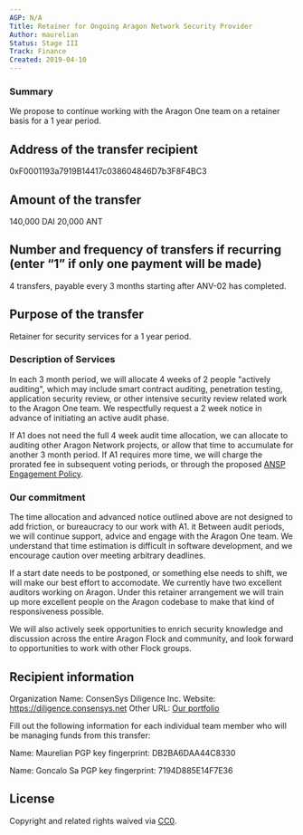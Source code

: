 ```yaml
---
AGP: N/A
Title: Retainer for Ongoing Aragon Network Security Provider
Author: maurelian
Status: Stage III
Track: Finance
Created: 2019-04-10
---
```


### Summary

We propose to continue working with the Aragon One team on a retainer basis for a 1 year period. 

## Address of the transfer recipient

0xF0001193a7919B14417c038604846D7b3F8F4BC3

## Amount of the transfer

140,000 DAI
20,000 ANT


## Number and frequency of transfers if recurring (enter “1” if only one payment will be made)

4 transfers, payable every 3 months starting after ANV-02 has completed.

## Purpose of the transfer

Retainer for security services for a 1 year period.

### Description of Services

In each 3 month period, we will allocate 4 weeks of 2 people "actively auditing", which may include smart contract auditing, penetration testing, application security review, or other intensive security review related work to the Aragon One team. We respectfully request a 2 week notice in advance of initiating an active audit phase.

If A1 does not need the full 4 week audit time allocation, we can allocate to auditing other Aragon Network projects, or allow that time to accumulate for another 3 month period. If A1 requires more time, we will charge the prorated fee in subsequent voting periods, or through the proposed [ANSP Engagement Policy](https://forum.aragon.org/t/draft-agp-for-anv-02-ansp-engagement-policy/750).


### Our commitment

The time allocation and advanced notice outlined above are not designed to add friction, or bureaucracy to our work with A1. it Between audit periods, we will continue support, advice and engage with the Aragon One team. We understand that time estimation is difficult in software development, and we encourage caution over meeting arbitrary deadlines. 

If a start date needs to be postponed, or something else needs to shift, we will make our best effort to accomodate. We currently have two excellent auditors working on Aragon. Under this retainer arrangement we will train up more excellent people on the Aragon codebase to make that kind of responsiveness possible.

We will also actively seek opportunities to enrich security knowledge and discussion across the entire Aragon Flock and community, and look forward to opportunities to work with other Flock groups.

## Recipient information

Organization
Name: ConsenSys Diligence Inc.
Website:  https://diligence.consensys.net
Other URL:  [Our portfolio](https://consensys.github.io/diligence/)

Fill out the following information for each individual team member who will be managing funds from this transfer:

Name: Maurelian
PGP key fingerprint: DB2BA6DAA44C8330

Name: Goncalo Sa
PGP key fingerprint: 7194D885E14F7E36


## License
Copyright and related rights waived via [CC0](https://creativecommons.org/publicdomain/zero/1.0/).
